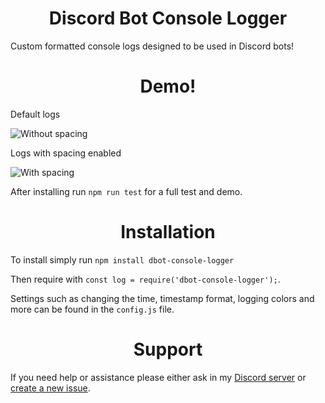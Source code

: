 <h1 align="center">Discord Bot Console Logger</h1>

Custom formatted console logs designed to be used in Discord bots!

<h1 align="center">Demo!</h1>

Default logs

![Without spacing](https://cdn.discordapp.com/attachments/833171605366243330/936844216800256040/unknown.png)

Logs with spacing enabled

![With spacing](https://cdn.discordapp.com/attachments/833171605366243330/936847660596469810/unknown.png)

After installing run `npm run test` for a full test and demo.

<h1 align="center">Installation</h1>

To install simply run `npm install dbot-console-logger` 

Then require with `const log = require('dbot-console-logger');`.

Settings such as changing the time, timestamp format, logging colors and more can be found in the `config.js` file.

<h1 align="center">Support</h1>

If you need help or assistance please either ask in my [Discord server](https://discord.gg/q4jrwWPWEt) or [create a new issue](https://github.com/Gideon-foxo/dbot-console-logger/issues/new).





